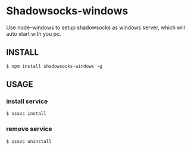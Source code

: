 Shadowsocks-windows
===================

Use node-windows to setup shadowsocks as windows server, which will auto start with you pc.

## INSTALL
```
$ npm install shadowsocks-windows -g
```

## USAGE

### install service

```sh
$ sssvc install
```


### remove service

```sh
$ sssvc uninstall
```
